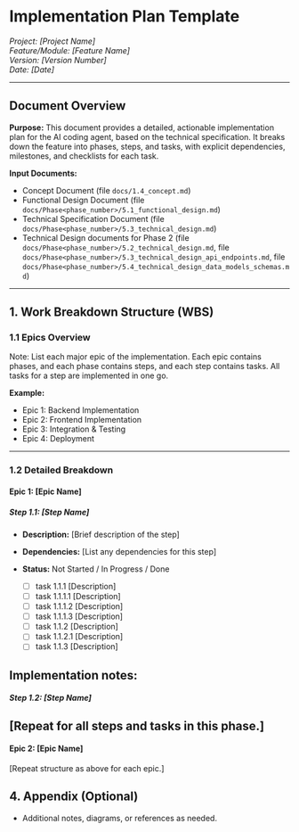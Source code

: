 # Implementation Plan Template

*Project: [Project Name]*  
*Feature/Module: [Feature Name]*  
*Version: [Version Number]*  
*Date: [Date]*  

---

## Document Overview

**Purpose:** This document provides a detailed, actionable implementation plan for the AI coding agent, based on the technical specification. It breaks down the feature into phases, steps, and tasks, with explicit dependencies, milestones, and checklists for each task.

**Input Documents:**
- Concept Document (file `docs/1.4_concept.md`)
- Functional Design Document (file `docs/Phase<phase_number>/5.1_functional_design.md`)
- Technical Specification Document (file `docs/Phase<phase_number>/5.3_technical_design.md`)
- Technical Design documents for Phase 2 (file `docs/Phase<phase_number>/5.2_technical_design.md`, file `docs/Phase<phase_number>/5.3_technical_design_api_endpoints.md`, file `docs/Phase<phase_number>/5.4_technical_design_data_models_schemas.md`)

---

## 1. Work Breakdown Structure (WBS)

### 1.1 Epics Overview
Note: List each major epic of the implementation. Each epic contains phases, and each phase contains steps, and each step contains tasks. All tasks for a step are implemented in one go.

**Example:**
- Epic 1: Backend Implementation
- Epic 2: Frontend Implementation
- Epic 3: Integration & Testing
- Epic 4: Deployment

---

### 1.2 Detailed Breakdown

#### Epic 1: [Epic Name]

##### Step 1.1: [Step Name]
- **Description:** [Brief description of the step]
- **Dependencies:** [List any dependencies for this step]
- **Status:** Not Started / In Progress / Done

    - [ ] task 1.1.1 [Description]
    - [ ] task 1.1.1.1 [Description]
    - [ ] task 1.1.1.2 [Description]
    - [ ] task 1.1.1.3 [Description]
    - [ ] task 1.1.2 [Description]
    - [ ] task 1.1.2.1 [Description]
    - [ ] task 1.1.3 [Description]

**Implementation notes:**
- 

##### Step 1.2: [Step Name]

[Repeat for all steps and tasks in this phase.]
---

#### Epic 2: [Epic Name]
[Repeat structure as above for each epic.]


## 4. Appendix (Optional)
- Additional notes, diagrams, or references as needed.



